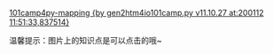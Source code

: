 [101camp4py-mapping {by gen2htm4io101camp.py v11.10.27 at:200112 11:51:33,837514}](https://io.101.camp/)

温馨提示：图片上的知识点是可以点击的哦~

<script src="https://giscus.app/client.js"
        data-repo="freejacklee/freejacklee.github.io"
        data-repo-id="R_kgDOGsAZlg"
        data-category="Show and tell"
        data-category-id="DIC_kwDOGsAZls4CAvRd"
        data-mapping="pathname"
        data-reactions-enabled="1"
        data-emit-metadata="0"
        data-theme="light"
        data-lang="zh-CN"
        crossorigin="anonymous"
        async>
</script>